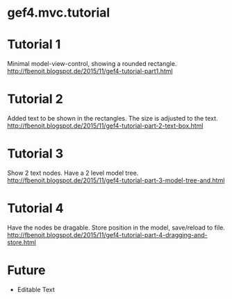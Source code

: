 # gef4.mvc.tutorial

Tutorial 1
==========

Minimal model-view-control, showing a rounded rectangle.  
http://fbenoit.blogspot.de/2015/11/gef4-tutorial-part1.html

Tutorial 2
==========

Added text to be shown in the rectangles. The size is adjusted to the text.  
http://fbenoit.blogspot.de/2015/11/gef4-tutorial-part-2-text-box.html

Tutorial 3
==========

Show 2 text nodes. Have a 2 level model tree.  
http://fbenoit.blogspot.de/2015/11/gef4-tutorial-part-3-model-tree-and.html

Tutorial 4
==========

Have the nodes be dragable. Store position in the model, save/reload to file.  
http://fbenoit.blogspot.de/2015/11/gef4-tutorial-part-4-dragging-and-store.html

Future
==========

 - Editable Text
 






